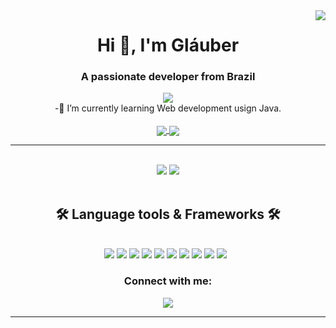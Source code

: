 <img align="right" src="https://visitor-badge.laobi.icu/badge?page_id=glauber-odev.glauber-odev"/>

<h1 align="center">Hi 👋, I'm Gláuber</h1>
<h3 align="center">A passionate developer from Brazil</h3>
<div align="center">
<img align="center" src="https://readme-typing-svg.demolab.com/?lines=Hi+there+👋+,+I'm+Gláuber;Olá+👋+,+Eu+sou+o+Gláuber!">
</div>

<div align="center">
-🌱 I’m currently learning Web development usign Java.
<div>

<br/>

<div align="center">
    <a href="mailto:glauber.vieir.ofi@gmail.com">
        <img align="center" src="https://img.shields.io/badge/Gmail-D14836?style=for-the-badge&logo=gmail&logoColor=white"  />
    </a>
    <a href="https://www.linkedin.com/in/glauber-magalh%C3%A3es-vieira-b91a40260?utm_source=share&utm_campaign=share_via&utm_content=profile&utm_medium=android_app">
        <img align="center" src="https://img.shields.io/badge/LinkedIn-0077B5?style=for-the-badge&logo=linkedin&logoColor=white"  />
    </a>
</div>
<hr/>

<br/>

<div align="center">
    <img src="https://github-readme-stats.vercel.app/api/top-langs/?username=anuraghazra&layout=donut-vertical&theme=dark">
    <img src="https://github-readme-stats.vercel.app/api?username=glauber-odev&show_icons=true&theme=dark&rank_icon=github">
</div>

<br/>


<div>
    <h2 align="center">🛠 Language tools & Frameworks 🛠</h2>
        <br/>
    <div align="center">
        <img src="https://img.shields.io/badge/PHP-777BB4?style=for-the-badge&logo=php&logoColor=white"/>
        <img src="https://img.shields.io/badge/Java-ED8B00?style=for-the-badge&logo=openjdk&logoColor=white"/>
        <img src="https://img.shields.io/badge/HTML-E24C26?style=for-the-badge&logo=html5&logoColor=white"/>
        <img src="https://img.shields.io/badge/CSS-0073BB?&style=for-the-badge&logo=css3&logoColor=white"/>
        <img src="https://img.shields.io/badge/JavaScript-F7DF1E?style=for-the-badge&logo=javascript&logoColor=black"/>
        <img src="https://img.shields.io/badge/TypeScript-007ACC?style=for-the-badge&logo=typescript&logoColor=white"/>
        <img src="https://img.shields.io/badge/Angular-DD0031?style=for-the-badge&logo=angular&logoColor=white"/>
        <img src="https://img.shields.io/badge/MySQL-00000F?style=for-the-badge&logo=mysql&logoColor=white"/>
        <img src="https://img.shields.io/badge/Spring-6DB33F?style=for-the-badge&logo=spring&logoColor=white"/>
        <img src="	https://img.shields.io/badge/jQuery-0769AD?style=for-the-badge&logo=jquery&logoColor=white"/>
        <img src=""/>
        <img src=""/>
    </div>
</div>


<h3 align="center">Connect with me:</h3>
<p align="center">
            <img align="center" src="https://img.shields.io/badge/LinkedIn-0077B5?style=for-the-badge&logo=linkedin&logoColor=white"  />
</p>
<hr/>
